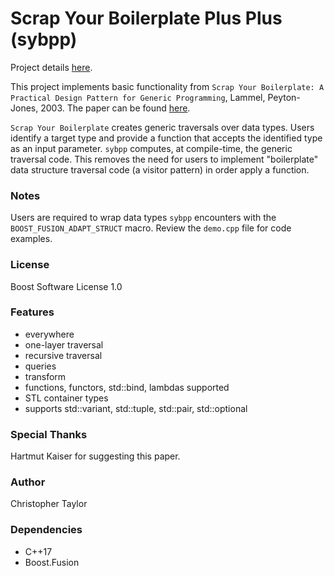 <!-- Copyright (c) 2021 Christopher Taylor                                          -->
<!-- Copyright (c) 2020 Christopher Taylor                                          -->
<!--                                                                                -->
<!--   Distributed under the Boost Software License, Version 1.0. (See accompanying -->
<!--   file LICENSE_1_0.txt or copy at http://www.boost.org/LICENSE_1_0.txt)        -->

# Scrap Your Boilerplate Plus Plus (sybpp)

Project details [here](http://www.github.com/ct-clmsn/sybpp/).

This project implements basic functionality from `Scrap Your Boilerplate: A Practical Design Pattern for Generic Programming`, Lammel, Peyton-Jones, 2003.
The paper can be found [here](https://www.microsoft.com/en-us/research/wp-content/uploads/2003/01/hmap.pdf).

`Scrap Your Boilerplate` creates generic traversals over data types. Users identify a target type and provide a function that accepts
the identified type as an input parameter. `sybpp` computes, at compile-time, the generic traversal code. This removes the need for
users to implement "boilerplate" data structure traversal code (a visitor pattern) in order apply a function.

### Notes

Users are required to wrap data types `sybpp` encounters with the `BOOST_FUSION_ADAPT_STRUCT` macro. Review the `demo.cpp` file for
code examples.

### License

Boost Software License 1.0

### Features

* everywhere
* one-layer traversal
* recursive traversal
* queries
* transform
* functions, functors, std::bind, lambdas supported
* STL container types
* supports std::variant, std::tuple, std::pair, std::optional

### Special Thanks

Hartmut Kaiser for suggesting this paper.

### Author

Christopher Taylor

### Dependencies

* C++17
* Boost.Fusion
